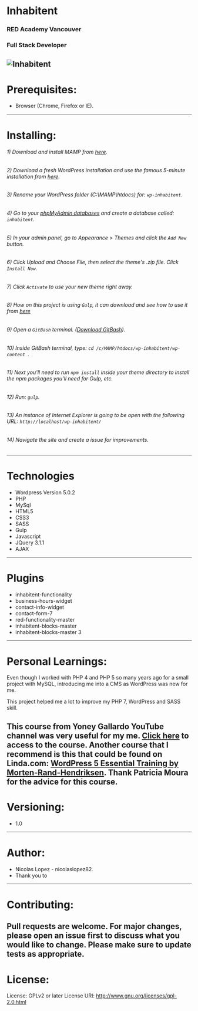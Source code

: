 # **Inhabitent**
### **RED Academy Vancouver**
### **Full Stack Developer**

![Inhabitent](https://github.com/nicolaslopez82/inhabitent/blob/master/doc-images/inhabitent.gif)
----

# **Prerequisites:**
- Browser (Chrome, Firefox or IE).
----

# **Installing:**
###### 1) Download and install MAMP from [here](https://www.mamp.info/en/downloads/).
###### 2) Download a fresh WordPress installation and use the famous 5-minute installation from [here](https://wordpress.org/download/).
###### 3) Rename your WordPress folder (C:\MAMP\htdocs) for: ```wp-inhabitent```.
###### 4) Go to your [phpMyAdmin databases](http://localhost/phpMyAdmin/index.php) and create a database called: ```inhabitent```.
###### 5) In your admin panel, go to Appearance > Themes and click the ```Add New``` button.
###### 6) Click Upload and Choose File, then select the theme's .zip file. Click ```Install Now```.
###### 7) Click ```Activate``` to use your new theme right away.
###### 8) How on this project is using ```Gulp```, it can download and see how to use it from [here](https://gulpjs.com/docs/en/getting-started/quick-start)
###### 9) Open a ```GitBash``` terminal. ([Download GitBash](https://git-scm.com/downloads)).
###### 10) Inside GitBash terminal, type: ```cd /c/MAMP/htdocs/wp-inhabitent/wp-content ```.
###### 11) Next you'll need to run ```npm install``` inside your theme directory to install the npm packages you'll need for Gulp, etc.
###### 12) Run: ```gulp```.
###### 13) An instance of Internet Explorer is going to be open with the following URL: ```http://localhost/wp-inhabitent/```
###### 14) Navigate the site and create a issue for improvements.
----

# **Technologies**
- Wordpress Version 5.0.2
- PHP
- MySql
- HTML5
- CSS3
- SASS
- Gulp
- Javascript
- JQuery 3.1.1
- AJAX
----

# **Plugins**
- inhabitent-functionality
- business-hours-widget
- contact-info-widget
- contact-form-7
- red-functionality-master
- inhabitent-blocks-master
- inhabitent-blocks-master 3
----

# **Personal Learnings:**
Even though I worked with PHP 4 and PHP 5 so many years ago for a small project with MySQL, introducing me into a CMS as WordPress was new for me.

This project helped me a lot to improve my PHP 7, WordPress and SASS skill.

This course from Yoney Gallardo YouTube channel was very useful for my me. [Click here](https://www.youtube.com/watch?v=JFJdmHzNwfQ&t=58s) to access to the course.
Another course that I recommend is this that could be found on Linda.com: [WordPress 5 Essential Training by Morten-Rand-Hendriksen](https://www.lynda.com/WordPress-tutorials/WordPress-5-Essential-Training/651229-2.html). Thank Patricia Moura for the advice for this course.
----

# **Versioning:**
- 1.0
----

# **Author:**
* Nicolas Lopez - nicolaslopez82.
* Thank you to
----

# **Contributing:**
Pull requests are welcome. For major changes, please open an issue first to discuss what you would like to change.
Please make sure to update tests as appropriate.
----

# **License:**
License: GPLv2 or later
License URI: http://www.gnu.org/licenses/gpl-2.0.html
